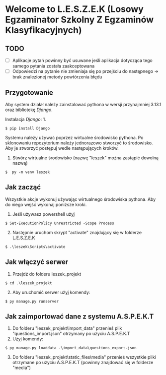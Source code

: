 # Welcome to L.E.S.Z.E.K (Losowy Egzaminator Szkolny Z Egzaminów Klasyfikacyjnych)

## TODO

- [ ] Aplikacje pytań powinny być usuwane jeśli aplikacja dotycząca tego samego pytania została zaakceptowana
- [ ] Odpowiedzi na pytanie nie zmieniaja się po przejściu do następnego -> brak znalezionej metody powtórzenia błędu

## Przygotowanie

Aby system działał należy zainstalować pythona w wersji przynajmniej 3.13.1 oraz bibliotekę *Django*.

Instalacja *Django*:
1. 
```pwsh
$ pip install Django
```

Systemu należy używać poprzez wirtualne środowisko pythona. Po sklonowaniu repozytorium należy jednorazowo stworzyć to środowisko.
Aby je stworzyć postępuj wedle następujących kroków.

1. Stwórz wirtualne środowisko (nazwę "leszek" można zastąpić dowolną nazwą)
```pwsh
$  py -m venv leszek
```

## Jak zacząć

Wszystkie akcje wykonuj używając wirtualnego środowiska pythona. Aby do niego wejść wykonaj poniższe kroki.

1. Jeśli używasz powershell użyj 
```pwsh
$ Set-ExecutionPolicy Unrestricted -Scope Process
```
2. Następnie uruchom skrypt "activate" znajdujący się w folderze L.E.S.Z.E.K
```pwsh
$ .\leszek\Scripts\activate
```

## Jak włączyć serwer

1. Przejdź do folderu leszek_projekt
```pwsh
$ cd .\leszek_projekt
```
2. Aby uruchomić serwer użyj komendy:
```pwsh
$ py manage.py runserver
```

## Jak zaimportować dane z systemu A.S.P.E.K.T

1. Do folderu "leszek_projekt\import_data" przenieś plik "questions_import.json" otrzymany po użyciu A.S.P.E.K.T
2. Użyj komendy:
```pwsh
$ py manage.py loaddata .\import_data\questions_export.json
```
3. Do folderu "leszek_projekt\static_files\media" przenieś wszystkie pliki otrzymane po użyciu A.S.P.E.K.T (powinny znajdować się w folderze "media") 